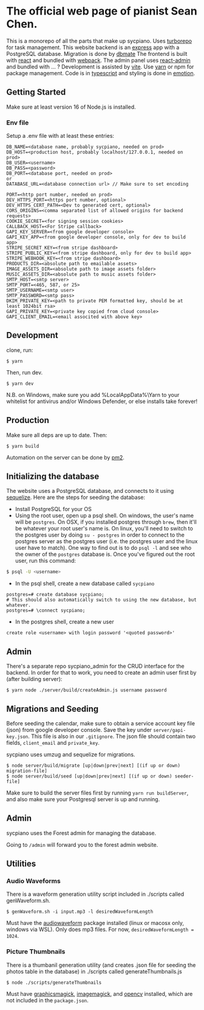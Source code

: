 # The official web page of pianist Sean Chen.

This is a monorepo of all the parts that make up sycpiano. Uses [turborepo](https://turbo.build/) for task management.
This website backend is an [express](http://expressjs.com/) app with a PostgreSQL database. Migration is done by [dbmate](https://github.com/amacneil/dbmate)
The frontend is built with [react](https://facebook.github.io/react/) and bundled with [webpack](https://webpack.github.io/).
The admin panel uses [react-admin](https://marmelab.com/react-admin/) and bundled with ... ?
Development is assisted by [vite](https://vitejs.dev/).
Use [yarn](https://yarnpkg.com/en/) or npm for package management.
Code is in [typescript](https://www.typescriptlang.org/) and styling is done in [emotion](https://github.com/emotion-js/emotion).

## Getting Started
Make sure at least version 16 of Node.js is installed.

### Env file

Setup a .env file with at least these entries:
```
DB_NAME=<database name, probably sycpiano, needed on prod>
DB_HOST=<production host, probably localhost/127.0.0.1, needed on prod>
DB_USER=<username>
DB_PASS=<password>
DB_PORT=<database port, needed on prod>
or
DATABASE_URL=<database connection url> // Make sure to set encoding

PORT=<http port number, needed on prod>
DEV_HTTPS_PORT=<https port number, optional>
DEV_HTTPS_CERT_PATH=<Dev to generated cert, optional>
CORS_ORIGINS=<comma separated list of allowed origins for backend requests>
COOKIE_SECRET=<for signing session cookies>
CALLBACK_HOST=<For Stripe callback>
GAPI_KEY_SERVER=<from google developer console>
GAPI_KEY_APP=<from google developer console, only for dev to build app>
STRIPE_SECRET_KEY=<from stripe dashboard>
STRIPE_PUBLIC_KEY=<from stripe dashboard, only for dev to build app>
STRIPE_WEBHOOK_KEY=<from stripe dashboard>
PRODUCTS_DIR=<absolute path to emailable assets>
IMAGE_ASSETS_DIR=<absolute path to image assets folder>
MUSIC_ASSETS_DIR=<absolute path to music assets folder>
SMTP_HOST=<smtp server>
SMTP_PORT=<465, 587, or 25>
SMTP_USERNAME=<smtp user>
SMTP_PASSWORD=<smtp pass>
DKIM_PRIVATE_KEY=<path to private PEM formatted key, should be at least 1024bit rsa>
GAPI_PRIVATE_KEY=<private key copied from cloud console>
GAPI_CLIENT_EMAIL=<email associted with above key>
```

## Development

clone, run:
```
$ yarn
```
Then, run dev.
```
$ yarn dev
```

N.B. on Windows, make sure you add %LocalAppData%\Yarn to your whitelist for antivirus and/or Windows Defender, or else installs take forever!

## Production
Make sure all deps are up to date. Then:
```
$ yarn build
```

Automation on the server can be done by [pm2](http://pm2.keymetrics.io/).

## Initializing the database
The website uses a PostgreSQL database, and connects to it using [sequelize](http://docs.sequelizejs.com/en/v3/).
Here are the steps for seeding the database:
* Install PostgreSQL for your OS
* Using the root user, open up a psql shell. On windows, the user's name will be `postgres`. On OSX, if you installed postgres through `brew`, then it'll be whatever your root user's name is. On linux, you'll need to switch to the postgres user by doing `su - postgres` in order to connect to the postgres server as the postgres user (i.e. the postgres user and the linux user have to match). One way to find out is to do `psql -l` and see who the owner of the `postgres` database is. Once you've figured out the root user, run this command:
```bash
$ psql -U <username>
```
* In the psql shell, create a new database called `sycpiano`
```psql
postgres=# create database sycpiano;
# This should also automatically switch to using the new database, but whatever.
postgres=# \connect sycpiano;
```
* In the postgres shell, create a new user
```
create role <username> with login password '<quoted password>'
```

## Admin

There's a separate repo sycpiano_admin for the CRUD interface for the backend. In order for that to work, you need to create an admin user first by (after building server):

```
$ yarn node ./server/build/createAdmin.js username password
```

## Migrations and Seeding
Before seeding the calendar, make sure to obtain a service account key file (json) from google developer console. Save the key under `server/gapi-key.json`. This file is also in our `.gitignore`. The json file should contain two fields, `client_email` and `private_key`.

sycpiano uses umzug and sequelize for migrations.
```
$ node server/build/migrate [up|down|prev|next] [(if up or down) migration-file]
$ node server/build/seed [up|down|prev|next] [(if up or down) seeder-file]
```

Make sure to build the server files first by running `yarn run buildServer`, and also make sure your Postgresql server is up and running.

## Admin
sycpiano uses the Forest admin for managing the database.

Going to `/admin` will forward you to the forest admin website.

## Utilities

### Audio Waveforms
There is a waveform generation utility script included in ./scripts called genWaveform.sh.
```
$ genWaveform.sh -i input.mp3 -l desiredWaveformLength
```
Must have the [audiowaveform](https://github.com/bbc/audiowaveform) package installed (linux or macosx only, windows via WSL). Only does mp3 files. For now, `desiredWaveformLength = 1024`.

### Picture Thumbnails
There is a thumbanil generation utility (and creates .json file for seeding the photos table in the database) in ./scripts called generateThumbnails.js
```
$ node ./scripts/generateThumbnails
```
Must have [graphicsmagick](http://www.graphicsmagick.org/), [imagemagick](https://www.imagemagick.org/script/index.php), and [opencv](https://github.com/opencv) installed, which are not included in the `package.json`.